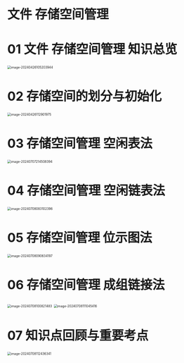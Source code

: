 # 文件 存储空间管理



# 01 文件 存储空间管理 知识总览

<img src="https://cvp.oss-cn-shanghai.aliyuncs.com/picgo/202404261052173.png" alt="image-20240426105203944" style="zoom:50%;" />



# 02 存储空间的划分与初始化

<img src="https://cvp.oss-cn-shanghai.aliyuncs.com/picgo/202404261129242.png" alt="image-20240426112901975" style="zoom:50%;" />



# 03 存储空间管理 空闲表法

<img src="https://cvp.oss-cn-shanghai.aliyuncs.com/picgo/202407072145114.png" alt="image-20240707214508394" style="zoom:50%;" />



# 04 存储空间管理 空闲链表法

<img src="https://cvp.oss-cn-shanghai.aliyuncs.com/picgo/202407080831943.png" alt="image-20240708083102396" style="zoom:50%;" />



# 05 存储空间管理 位示图法

<img src="https://cvp.oss-cn-shanghai.aliyuncs.com/picgo/202407080906689.png" alt="image-20240708090634197" style="zoom:50%;" />



# 06 存储空间管理 成组链接法

<img src="https://cvp.oss-cn-shanghai.aliyuncs.com/picgo/202407081008926.png" alt="image-20240708100821483" style="zoom:50%;" />

<img src="https://cvp.oss-cn-shanghai.aliyuncs.com/picgo/202407081110132.png" alt="image-20240708111045416" style="zoom:50%;" />



# 07 知识点回顾与重要考点

<img src="https://cvp.oss-cn-shanghai.aliyuncs.com/picgo/202407081124683.png" alt="image-20240708112436341" style="zoom:50%;" />
